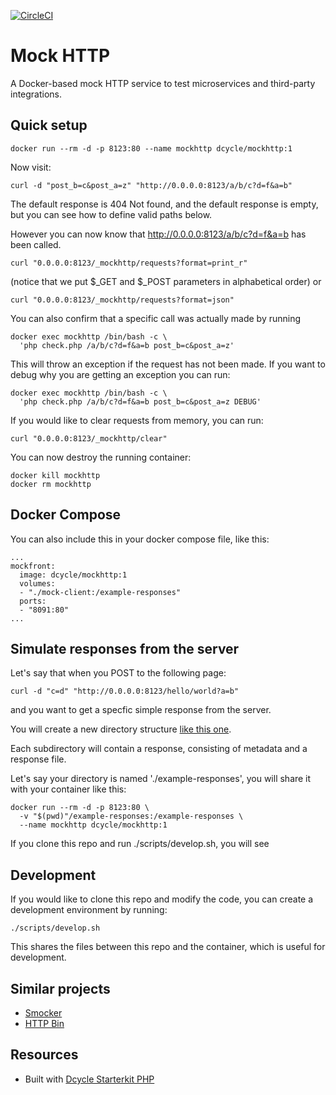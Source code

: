 [![CircleCI](https://dl.circleci.com/status-badge/img/gh/dcycle/docker-mockhttp/tree/master.svg?style=svg)](https://dl.circleci.com/status-badge/redirect/gh/dcycle/docker-mockhttp/tree/master)

Mock HTTP
=====

A Docker-based mock HTTP service to test microservices and third-party integrations.

Quick setup
-----

    docker run --rm -d -p 8123:80 --name mockhttp dcycle/mockhttp:1

Now visit:

    curl -d "post_b=c&post_a=z" "http://0.0.0.0:8123/a/b/c?d=f&a=b"

The default response is 404 Not found, and the default response is empty, but you can see how to define valid paths below.

However you can now know that http://0.0.0.0:8123/a/b/c?d=f&a=b has been called.

    curl "0.0.0.0:8123/_mockhttp/requests?format=print_r"

(notice that we put $_GET and $_POST parameters in alphabetical order) or

    curl "0.0.0.0:8123/_mockhttp/requests?format=json"

You can also confirm that a specific call was actually made by running

    docker exec mockhttp /bin/bash -c \
      'php check.php /a/b/c?d=f&a=b post_b=c&post_a=z'

This will throw an exception if the request has not been made. If you want to debug why you are getting an exception you can run:

    docker exec mockhttp /bin/bash -c \
      'php check.php /a/b/c?d=f&a=b post_b=c&post_a=z DEBUG'

If you would like to clear requests from memory, you can run:

    curl "0.0.0.0:8123/_mockhttp/clear"

You can now destroy the running container:

    docker kill mockhttp
    docker rm mockhttp

Docker Compose
-----

You can also include this in your docker compose file, like this:

    ...
    mockfront:
      image: dcycle/mockhttp:1
      volumes:
      - "./mock-client:/example-responses"
      ports:
      - "8091:80"
    ...

Simulate responses from the server
-----

Let's say that when you POST to the following page:

    curl -d "c=d" "http://0.0.0.0:8123/hello/world?a=b"

and you want to get a specfic simple response from the server.

You will create a new directory structure [like this one](https://github.com/dcycle/docker-mockhttp/tree/master/example-responses).

Each subdirectory will contain a response, consisting of metadata and a response file.

Let's say your directory is named './example-responses', you will share it with your container like this:

    docker run --rm -d -p 8123:80 \
      -v "$(pwd)"/example-responses:/example-responses \
      --name mockhttp dcycle/mockhttp:1

If you clone this repo and run ./scripts/develop.sh, you will see

Development
-----

If you would like to clone this repo and modify the code, you can create a development environment by running:

    ./scripts/develop.sh

This shares the files between this repo and the container, which is useful for development.

Similar projects
-----

* [Smocker](https://smocker.dev)
* [HTTP Bin](https://httpbin.org)

Resources
-----

* Built with [Dcycle Starterkit PHP](https://github.com/dcycle/starterkit-php)
